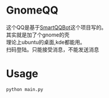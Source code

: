 # GnomeQQ

这个QQ是基于[SmartQQBot](https://github.com/Yinzo/SmartQQBot)这个项目写的。  
其实就是加了个gnome的壳  
理论上ubuntu的桌面,kde都能用。  
扫码登陆。只能接受消息，不能发送消息

# Usage

```python
python main.py
```

